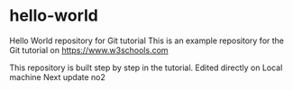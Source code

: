 # hello-world
Hello World repository for Git tutorial
This is an example repository for the Git tutorial on https://www.w3schools.com

This repository is built step by step in the tutorial.
Edited directly on Local machine
Next update no2
